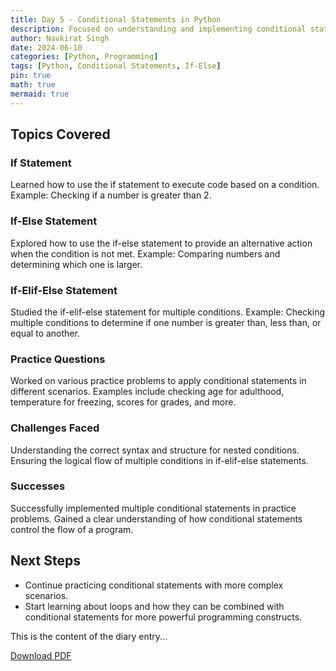 ```yaml
---
title: Day 5 - Conditional Statements in Python
description: Focused on understanding and implementing conditional statements in Python, including if, if-else, and if-elif-else statements.
author: Navkirat Singh
date: 2024-06-10
categories: [Python, Programming]
tags: [Python, Conditional Statements, If-Else]
pin: true
math: true
mermaid: true
---
```


## Topics Covered

### If Statement

Learned how to use the if statement to execute code based on a condition.
Example: Checking if a number is greater than 2.

### If-Else Statement

Explored how to use the if-else statement to provide an alternative action when the condition is not met.
Example: Comparing numbers and determining which one is larger.

### If-Elif-Else Statement

Studied the if-elif-else statement for multiple conditions.
Example: Checking multiple conditions to determine if one number is greater than, less than, or equal to another.

### Practice Questions

Worked on various practice problems to apply conditional statements in different scenarios.
Examples include checking age for adulthood, temperature for freezing, scores for grades, and more.

### Challenges Faced

Understanding the correct syntax and structure for nested conditions.
Ensuring the logical flow of multiple conditions in if-elif-else statements.

### Successes

Successfully implemented multiple conditional statements in practice problems.
Gained a clear understanding of how conditional statements control the flow of a program.

## Next Steps

- Continue practicing conditional statements with more complex scenarios.
- Start learning about loops and how they can be combined with conditional statements for more powerful programming constructs.

This is the content of the diary entry...  

[Download PDF](/pdfs/2024-06-10-DAY5.pdf)
